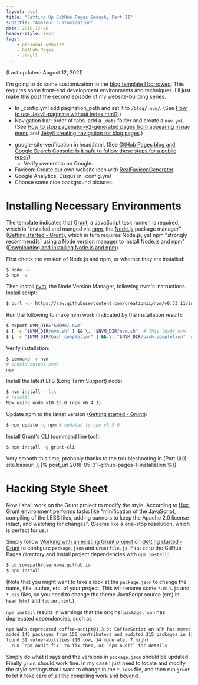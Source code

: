 ```yaml
---
layout: post
title: "Setting Up GitHub Pages &mdash; Part II"
subtitle: "Amateur Customization"
date: 2018-12-28
header-style: text
tags:
    - personal website
    - GitHub Pages
    - Jekyll
---
```

(Last updated: August 12, 2021)

I'm going to do some customization to the [blog template I borrowed](https://github.com/Huxpro/huxpro.github.io).
This requires some front-end development environments and techniques.
I'll just make this post the second episode of my website-building series.

- In _config.yml add pagination_path and set it to `/blog/:num/`.
(See [How to use Jekyll-paginate without index.html?](https://stackoverflow.com/questions/46182805/how-to-use-jekyll-paginate-without-index-html).)
- Navigation bar: order of tabs. add a `_data` folder and create a `nav.yml`.
(See [How to stop pagenator-v2-generated pages from appearing in nav menu](https://talk.jekyllrb.com/t/how-to-stop-pagenator-v2-generated-pages-from-appearing-in-nav-menu/1465) and [Jekyll creating navigation for blog pages](https://stackoverflow.com/questions/48713854/jekyll-creating-navigation-for-blog-pages).)
<!-- - [Google AdSense](https://www.google.com/adsense/start/) -->
-  google-site-verification in head.html. (See [GitHub Pages blog and Google Search Console: Is it safe to follow these steps for a public repo?](https://stackoverflow.com/questions/57384269/github-pages-blog-and-google-search-console-is-it-safe-to-follow-these-steps-fo))
    - Verify ownership on Google.
- Favicon: Create our own website icon with [RealFaviconGenerator](https://realfavicongenerator.net/).
- Google Analytics, Disqus in _config.yml
- Choose some nice background pictures.

# Installing Necessary Environments

The template indicates that [Grunt](https://gruntjs.com/), a JavaScript task runner, is required, which is "installed and manged via [npm](https://www.npmjs.com/), the [Node.js](https://nodejs.org/en/) package manager" ([Getting started - Grunt](https://gruntjs.com/getting-started)), which in turn requires Node.js, yet npm "strongly recommend[s] using a Node version manager to install Node.js and npm" ([Downloading and installing Node.js and npm](https://docs.npmjs.com/downloading-and-installing-node-js-and-npm)).

First check the version of Node.js and npm, or whether they are installed:
```bash
$ node -v
$ npm -v
```
Then install [nvm](https://github.com/creationix/nvm), the Node Version Manager, following nvm's instructions.
Install script:
```bash
$ curl -o- https://raw.githubusercontent.com/creationix/nvm/v0.33.11/install.sh | bash
```
Run the following to make nvm work (indicated by the installation result):
```bash
$ export NVM_DIR="$HOME/.nvm"
$ [ -s "$NVM_DIR/nvm.sh" ] && \. "$NVM_DIR/nvm.sh"  # This loads nvm
$ [ -s "$NVM_DIR/bash_completion" ] && \. "$NVM_DIR/bash_completion"  # This loads nvm bash_completion
```
Verify installation:
```bash
$ command -v nvm
# should output nvm:
nvm
```
Install the latest LTS (Long Term Support) node:
```bash
$ nvm install --lts
# result:
Now using node v10.15.0 (npm v6.4.1)
```
Update npm to the latest version ([Getting started - Grunt](https://gruntjs.com/getting-started)):
```bash
$ npm update -g npm # updated to npm v6.5.0
```
Install Grunt's CLI (command line tool):
```bash
$ npm install -g grunt-cli
```
Very smooth this time, probably thanks to the troubleshooting in [Part I]({{ site.baseurl }}{% post_url 2018-05-31-github-pages-1-installation %}).

# Hacking Style Sheet

Now I shall work on the Grunt project to modify the style.
According to [Hux](https://github.com/Huxpro/huxpro.github.io#customization), Grunt environment performs tasks like "minification of the JavaScript, compiling of the LESS files, adding banners to keep the Apache 2.0 license intact, and watching for changes".
(Seems like a one-stop resolution, which is perfect for us.)

Simply follow [Working with an existing Grunt project](https://gruntjs.com/getting-started#working-with-an-existing-grunt-project) on [Getting started - Grunt](https://gruntjs.com/getting-started) to configure `package.json` and `Gruntfile.js`.
First `cd` to the GitHub Pages directory and install project dependencies with `npm install`:
```bash
$ cd somepath/username.github.io
$ npm install
```
(Note that you might want to take a look at the `package.json` to change the name, title, author, etc. of your project.
This will rename some `*.min.js` and `*.css` files, so you need to change the theme JavaScript source (src) in `head.html` and `footer.html`.)

`npm install` results in warnings that the original `package.json` has deprecated dependencies, such as
```bash
npm WARN deprecated coffee-script@1.3.3: CoffeeScript on NPM has moved to "coffeescript" (no hyphen)
added 145 packages from 155 contributors and audited 215 packages in 11.577s
found 31 vulnerabilities (10 low, 14 moderate, 7 high)
  run `npm audit fix` to fix them, or `npm audit` for details
```
Simply do what it says and the versions in `package.json` should be updated. 
Finally `grunt` should work fine.
In my case I just need to locate and modify the style settings that I want to change in the `*.less` file, and then run `grunt` to let it take care of all the compiling work and beyond.